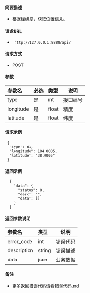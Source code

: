 
#### 简要描述

- 根据经纬度，获取位置信息。

#### 请求URL
- ` http://127.0.0.1:8888/api/`
  
#### 请求方式
- POST 

#### 参数

| 参数名       | 必选 | 类型    | 说明   |   
|:----------|:---|:------|------|   
| type      | 是  | int   | 接口编号 |   
| longitude | 是  | float | 精度   |   
| latitude  | 是  | float | 纬度   |   

#### 请求示例

```
 {
  "type": 63,
  "longitude": 104.0005,
  "latitude": "38.0005"
 } 
```

#### 返回示例 

``` 
  {
    "data": {
      "status": 0,
      "desc": "",
      "data": []
    }
  }
```

#### 返回参数说明 

| 参数名         | 类型     | 说明   |   
|:------------|:-------|------|   
| error_code  | int    | 错误代码 |   
| description | string | 错误描述 |   
| data        | json   | 业务数据 |   

#### 备注 

- 更多返回错误代码请看[错误代码.md](../错误代码.md)






